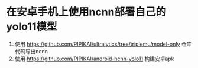 # 在安卓手机上使用ncnn部署自己的yolo11模型
1. 使用 https://github.com/PIPIKAI/ultralytics/tree/triplemu/model-only 仓库代码导出ncnn
2. 使用 https://github.com/PIPIKAI/android-ncnn-yolo11 构建安卓apk
